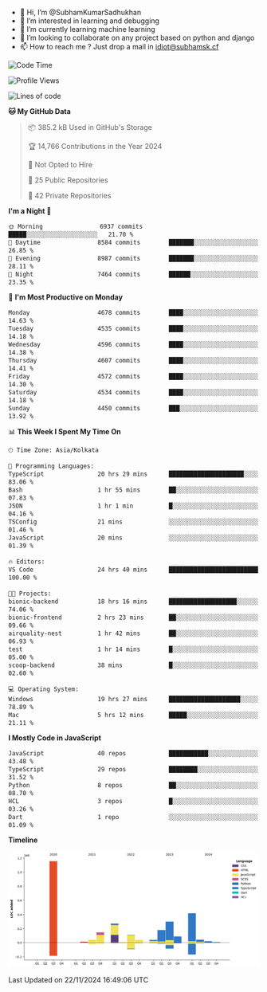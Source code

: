 - 👋 Hi, I’m @SubhamKumarSadhukhan
- 👀 I’m interested in learning and debugging
- 🌱 I’m currently learning machine learning
- 💞️ I’m looking to collaborate on any project based on python and django
- 📫 How to reach me ?
      Just drop a mail in idiot@subhamsk.cf

<!---
SubhamKumarSadhukhan/SubhamKumarSadhukhan is a ✨ special ✨ repository because its `README.md` (this file) appears on your GitHub profile.
You can click the Preview link to take a look at your changes.
--->


<!--START_SECTION:waka-->
![Code Time](http://img.shields.io/badge/Code%20Time-2%2C647%20hrs%2025%20mins-blue)

![Profile Views](http://img.shields.io/badge/Profile%20Views-0-blue)

![Lines of code](https://img.shields.io/badge/From%20Hello%20World%20I%27ve%20Written-2.9%20million%20lines%20of%20code-blue)

**🐱 My GitHub Data** 

> 📦 385.2 kB Used in GitHub's Storage 
 > 
> 🏆 14,766 Contributions in the Year 2024
 > 
> 🚫 Not Opted to Hire
 > 
> 📜 25 Public Repositories 
 > 
> 🔑 42 Private Repositories 
 > 
**I'm a Night 🦉** 

```text
🌞 Morning                6937 commits        █████░░░░░░░░░░░░░░░░░░░░   21.70 % 
🌆 Daytime                8584 commits        ███████░░░░░░░░░░░░░░░░░░   26.85 % 
🌃 Evening                8987 commits        ███████░░░░░░░░░░░░░░░░░░   28.11 % 
🌙 Night                  7464 commits        ██████░░░░░░░░░░░░░░░░░░░   23.35 % 
```
📅 **I'm Most Productive on Monday** 

```text
Monday                   4678 commits        ████░░░░░░░░░░░░░░░░░░░░░   14.63 % 
Tuesday                  4535 commits        ████░░░░░░░░░░░░░░░░░░░░░   14.18 % 
Wednesday                4596 commits        ████░░░░░░░░░░░░░░░░░░░░░   14.38 % 
Thursday                 4607 commits        ████░░░░░░░░░░░░░░░░░░░░░   14.41 % 
Friday                   4572 commits        ████░░░░░░░░░░░░░░░░░░░░░   14.30 % 
Saturday                 4534 commits        ████░░░░░░░░░░░░░░░░░░░░░   14.18 % 
Sunday                   4450 commits        ███░░░░░░░░░░░░░░░░░░░░░░   13.92 % 
```


📊 **This Week I Spent My Time On** 

```text
🕑︎ Time Zone: Asia/Kolkata

💬 Programming Languages: 
TypeScript               20 hrs 29 mins      █████████████████████░░░░   83.06 % 
Bash                     1 hr 55 mins        ██░░░░░░░░░░░░░░░░░░░░░░░   07.83 % 
JSON                     1 hr 1 min          █░░░░░░░░░░░░░░░░░░░░░░░░   04.16 % 
TSConfig                 21 mins             ░░░░░░░░░░░░░░░░░░░░░░░░░   01.46 % 
JavaScript               20 mins             ░░░░░░░░░░░░░░░░░░░░░░░░░   01.39 % 

🔥 Editors: 
VS Code                  24 hrs 40 mins      █████████████████████████   100.00 % 

🐱‍💻 Projects: 
bionic-backend           18 hrs 16 mins      ███████████████████░░░░░░   74.06 % 
bionic-frontend          2 hrs 23 mins       ██░░░░░░░░░░░░░░░░░░░░░░░   09.66 % 
airquality-nest          1 hr 42 mins        ██░░░░░░░░░░░░░░░░░░░░░░░   06.93 % 
test                     1 hr 14 mins        █░░░░░░░░░░░░░░░░░░░░░░░░   05.00 % 
scoop-backend            38 mins             █░░░░░░░░░░░░░░░░░░░░░░░░   02.60 % 

💻 Operating System: 
Windows                  19 hrs 27 mins      ████████████████████░░░░░   78.89 % 
Mac                      5 hrs 12 mins       █████░░░░░░░░░░░░░░░░░░░░   21.11 % 
```

**I Mostly Code in JavaScript** 

```text
JavaScript               40 repos            ███████████░░░░░░░░░░░░░░   43.48 % 
TypeScript               29 repos            ████████░░░░░░░░░░░░░░░░░   31.52 % 
Python                   8 repos             ██░░░░░░░░░░░░░░░░░░░░░░░   08.70 % 
HCL                      3 repos             █░░░░░░░░░░░░░░░░░░░░░░░░   03.26 % 
Dart                     1 repo              ░░░░░░░░░░░░░░░░░░░░░░░░░   01.09 % 
```



**Timeline**

![Lines of Code chart](https://raw.githubusercontent.com/SubhamKumarSadhukhan/SubhamKumarSadhukhan/main/assets/bar_graph.png)


 Last Updated on 22/11/2024 16:49:06 UTC
<!--END_SECTION:waka-->
